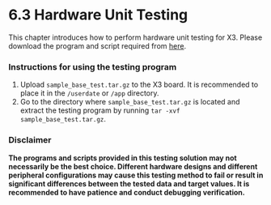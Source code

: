 # 6.3 Hardware Unit Testing
This chapter introduces how to perform hardware unit testing for X3. Please download the program and script required from [here](http://sunrise.horizon.cc/downloads/unittest/sample_base_test.tar.gz).
### Instructions for using the testing program
1. Upload `sample_base_test.tar.gz` to the X3 board. It is recommended to place it in the `/userdate` or `/app` directory.
2. Go to the directory where `sample_base_test.tar.gz` is located and extract the testing program by running `tar -xvf sample_base_test.tar.gz`.
### Disclaimer
**The programs and scripts provided in this testing solution may not necessarily be the best choice. Different hardware designs and different peripheral configurations may cause this testing method to fail or result in significant differences between the tested data and target values. It is recommended to have patience and conduct debugging verification.**